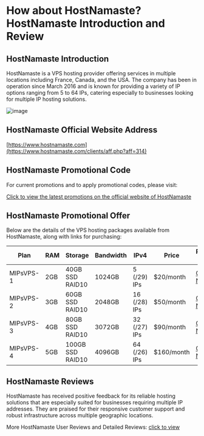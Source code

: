 # How about HostNamaste? HostNamaste Introduction and Review

## HostNamaste Introduction
HostNamaste is a VPS hosting provider offering services in multiple locations including France, Canada, and the USA. The company has been in operation since March 2016 and is known for providing a variety of IP options ranging from 5 to 64 IPs, catering especially to businesses looking for multiple IP hosting solutions.

![image](https://github.com/Pfeifferrfs854/HostNamaste/assets/169761913/4bcc88a6-288c-45d3-90e2-330b2b127424)

## HostNamaste Official Website Address
[https://www.hostnamaste.com](https://www.hostnamaste.com/clients/aff.php?aff=314)

## HostNamaste Promotional Code
For current promotions and to apply promotional codes, please visit:

[Click to view the latest promotions on the official website of HostNamaste](https://www.hostnamaste.com/clients/aff.php?aff=314)

## HostNamaste Promotional Offer
Below are the details of the VPS hosting packages available from HostNamaste, along with links for purchasing:

| Plan       | RAM  | Storage           | Bandwidth      | IPv4         | Price     | Purchase Link                                                |
|------------|------|-------------------|----------------|--------------|-----------|---------------------------------------------------------------|
| MIPsVPS-1  | 2GB  | 40GB SSD RAID10   | 1024GB         | 5 (/29) IPs  | $20/month | [Order Now](https://www.hostnamaste.com/clients/aff.php?aff=314&pid=507) |
| MIPsVPS-2  | 3GB  | 60GB SSD RAID10   | 2048GB         | 16 (/28) IPs | $50/month | [Order Now](https://www.hostnamaste.com/clients/aff.php?aff=314&pid=508) |
| MIPsVPS-3  | 4GB  | 80GB SSD RAID10   | 3072GB         | 32 (/27) IPs | $90/month | [Order Now](https://www.hostnamaste.com/clients/aff.php?aff=314&pid=509) |
| MIPsVPS-4  | 5GB  | 100GB SSD RAID10  | 4096GB         | 64 (/26) IPs | $160/month| [Order Now](https://www.hostnamaste.com/clients/aff.php?aff=314&pid=510) |

## HostNamaste Reviews
HostNamaste has received positive feedback for its reliable hosting solutions that are especially suited for businesses requiring multiple IP addresses. They are praised for their responsive customer support and robust infrastructure across multiple geographic locations.

More HostNamaste User Reviews and Detailed Reviews: [click to view](https://www.hostnamaste.com/clients/aff.php?aff=314)
